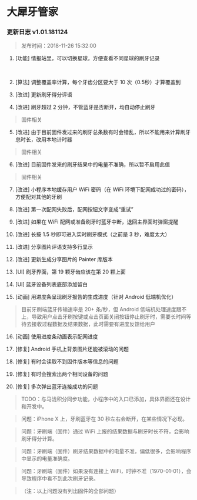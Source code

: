 # 大犀牙管家

### 更新日志 v1.01.181124

> 发布时间：2018-11-26 15:32:00

1. [功能] 情报站里，可以切换星球，方便查看不同星球的刷牙记录
<br />

2. [算法] 调整覆盖率计算，每个牙齿分区要大于 10 次（0.5秒）才算覆盖到

3. [改进] 更新刷牙得分评语

4. [改进] 刷牙超过 2 分钟，不管蓝牙是否断开，均自动停止刷牙
> 固件相关

5. [改进] 由于目前固件发过来的刷牙总条数有时会错乱，所以不能用来计算刷牙总时长，改用本地计时器
> 固件相关

6. [改进] 目前固件发来的刷牙结果中的电量不准确，所以暂不启用此值
> 固件相关

7. [改进] 小程序本地缓存用户 WiFi 密码（在 WiFi 环境下配网成功过的密码），方便配对其他的牙刷

8. [改进] 第一次配网失败后，配网按钮文字变成“重试”

9. [改进] 如果在 WiFi 配网或准备刷牙时蓝牙中断，退回主界面时弹窗提醒

10. [改进] 长按 1.5 秒即可进入实时刷牙模式（之前是 3 秒，难度太大）
 
11. [改进] 分享图片评语支持多行显示

12. [改进] 更新生成分享图片的 Painter 库版本

13. [UI] 刷牙界面，第 19 颗牙齿应该在第 20 颗上面

14. [UI] 蓝牙设备列表底部添加留白

15. [动画] 用进度条呈现刷牙报告的生成进度（针对 Android 低端机优化）
> 目前牙刷端蓝牙传输速率是 20+ 条/秒，但 Android 低端机处理速度跟不上，导致用户点击牙刷按键或点击页面关闭按钮停止刷牙时，需要长时间等待去接收过程数据及结果数据，此时需要有进度反馈给用户

16. [动画] 使用进度条动画表示配网进度

17. [修复] Android 手机上背景图片还能被滚动的问题

18. [修复] 有时会读取不到固件版本等信息的问题

19. [修复] 有时会搜索出两个相同设备的问题

20. [修复] 多次弹出蓝牙连接成功的问题


> TODO：与马泷积分同步功能，小程序中的入口已添加，具体界面还在设计和开发中。

> 问题：iPhone X 上，牙刷蓝牙在 30 秒左右会断开，在某些情况下必现。

> 问题：牙刷端（固件）通过 WiFi 上报的结果数据与刷牙时长不符，会影响刷牙得分计算。

> 问题：牙刷端（固件）刷牙结果数据中的电量不准，偏低很多，会影响程序中显示的电量准确度。

> 问题：牙刷端（固件）如果没有连接上 WiFi，时钟不准（1970-01-01），会导致程序中看不到此次刷牙记录。

> （注：以上问题没有列出固件的全部问题）
